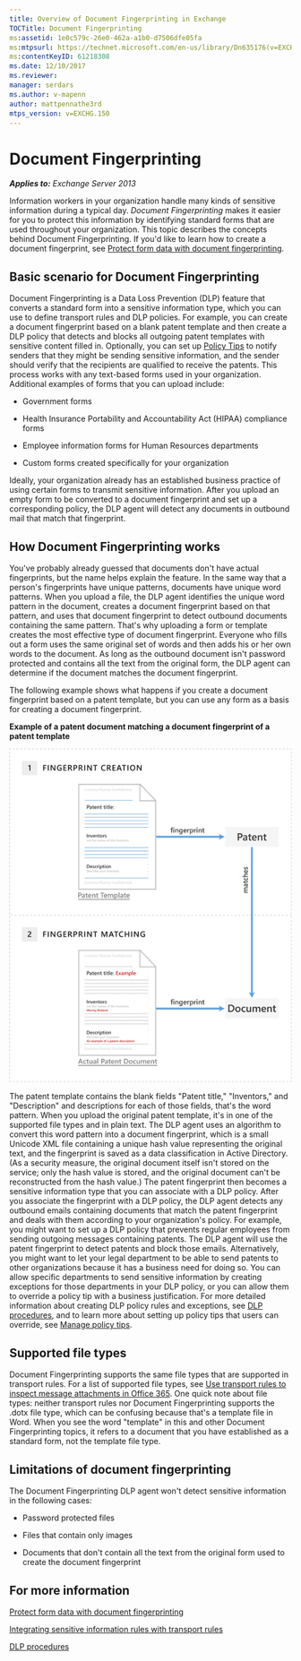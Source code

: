 ```yaml
---
title: Overview of Document Fingerprinting in Exchange
TOCTitle: Document Fingerprinting
ms:assetid: 1e0c579c-26e0-462a-a1b0-d7506dfe05fa
ms:mtpsurl: https://technet.microsoft.com/en-us/library/Dn635176(v=EXCHG.150)
ms:contentKeyID: 61218308
ms.date: 12/10/2017
ms.reviewer: 
manager: serdars
ms.author: v-mapenn
author: mattpennathe3rd
mtps_version: v=EXCHG.150
---
```


# Document Fingerprinting

_**Applies to:** Exchange Server 2013_

Information workers in your organization handle many kinds of sensitive information during a typical day. *Document Fingerprinting* makes it easier for you to protect this information by identifying standard forms that are used throughout your organization. This topic describes the concepts behind Document Fingerprinting. If you'd like to learn how to create a document fingerprint, see [Protect form data with document fingerprinting](https://docs.microsoft.com/en-us/exchange/security-and-compliance/data-loss-prevention/protect-data-with-fingerprinting).

## Basic scenario for Document Fingerprinting

Document Fingerprinting is a Data Loss Prevention (DLP) feature that converts a standard form into a sensitive information type, which you can use to define transport rules and DLP policies. For example, you can create a document fingerprint based on a blank patent template and then create a DLP policy that detects and blocks all outgoing patent templates with sensitive content filled in. Optionally, you can set up [Policy Tips](https://docs.microsoft.com/en-us/exchange/security-and-compliance/data-loss-prevention/policy-tips) to notify senders that they might be sending sensitive information, and the sender should verify that the recipients are qualified to receive the patents. This process works with any text-based forms used in your organization. Additional examples of forms that you can upload include:

  - Government forms

  - Health Insurance Portability and Accountability Act (HIPAA) compliance forms

  - Employee information forms for Human Resources departments

  - Custom forms created specifically for your organization

Ideally, your organization already has an established business practice of using certain forms to transmit sensitive information. After you upload an empty form to be converted to a document fingerprint and set up a corresponding policy, the DLP agent will detect any documents in outbound mail that match that fingerprint.

## How Document Fingerprinting works

You've probably already guessed that documents don't have actual fingerprints, but the name helps explain the feature. In the same way that a person's fingerprints have unique patterns, documents have unique word patterns. When you upload a file, the DLP agent identifies the unique word pattern in the document, creates a document fingerprint based on that pattern, and uses that document fingerprint to detect outbound documents containing the same pattern. That's why uploading a form or template creates the most effective type of document fingerprint. Everyone who fills out a form uses the same original set of words and then adds his or her own words to the document. As long as the outbound document isn't password protected and contains all the text from the original form, the DLP agent can determine if the document matches the document fingerprint.

The following example shows what happens if you create a document fingerprint based on a patent template, but you can use any form as a basis for creating a document fingerprint.

**Example of a patent document matching a document fingerprint of a patent template**

![A patent document matching a document fingerprint.](images/Dn635176.9c952770-2cd4-4f62-9735-6d073344be7f(EXCHG.150).png "A patent document matching a document fingerprint.")

The patent template contains the blank fields "Patent title," "Inventors," and "Description" and descriptions for each of those fields, that's the word pattern. When you upload the original patent template, it's in one of the supported file types and in plain text. The DLP agent uses an algorithm to convert this word pattern into a document fingerprint, which is a small Unicode XML file containing a unique hash value representing the original text, and the fingerprint is saved as a data classification in Active Directory. (As a security measure, the original document itself isn't stored on the service; only the hash value is stored, and the original document can't be reconstructed from the hash value.) The patent fingerprint then becomes a sensitive information type that you can associate with a DLP policy. After you associate the fingerprint with a DLP policy, the DLP agent detects any outbound emails containing documents that match the patent fingerprint and deals with them according to your organization's policy. For example, you might want to set up a DLP policy that prevents regular employees from sending outgoing messages containing patents. The DLP agent will use the patent fingerprint to detect patents and block those emails. Alternatively, you might want to let your legal department to be able to send patents to other organizations because it has a business need for doing so. You can allow specific departments to send sensitive information by creating exceptions for those departments in your DLP policy, or you can allow them to override a policy tip with a business justification. For more detailed information about creating DLP policy rules and exceptions, see [DLP procedures](https://technet.microsoft.com/en-us/library/jj938003\(v=exchg.150\)), and to learn more about setting up policy tips that users can override, see [Manage policy tips](https://docs.microsoft.com/en-us/exchange/security-and-compliance/data-loss-prevention/manage-policy-tips).

## Supported file types

Document Fingerprinting supports the same file types that are supported in transport rules. For a list of supported file types, see [Use transport rules to inspect message attachments in Office 365](https://technet.microsoft.com/en-us/library/jj919236\(v=exchg.150\)). One quick note about file types: neither transport rules nor Document Fingerprinting supports the .dotx file type, which can be confusing because that's a template file in Word. When you see the word "template" in this and other Document Fingerprinting topics, it refers to a document that you have established as a standard form, not the template file type.

## Limitations of document fingerprinting

The Document Fingerprinting DLP agent won't detect sensitive information in the following cases:

  - Password protected files

  - Files that contain only images

  - Documents that don't contain all the text from the original form used to create the document fingerprint

## For more information

[Protect form data with document fingerprinting](https://docs.microsoft.com/en-us/exchange/security-and-compliance/data-loss-prevention/protect-data-with-fingerprinting)

[Integrating sensitive information rules with transport rules](https://docs.microsoft.com/en-us/exchange/security-and-compliance/data-loss-prevention/integrate-sensitive-information-rules)

[DLP procedures](https://technet.microsoft.com/en-us/library/jj938003\(v=exchg.150\))
